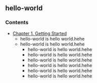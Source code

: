 ## hello-world
### Contents
- [Chapter 1. Getting Started](directory)
  - hello-world is hello world.hehe
  - hello-world is hello world.hehe
    - hello-world is hello world.hehe
    - hello-world is hello world.hehe
    - hello-world is hello world.hehe
    - hello-world is hello world.hehe
    - hello-world is hello world.hehe
    - hello-world is hello world.hehe
